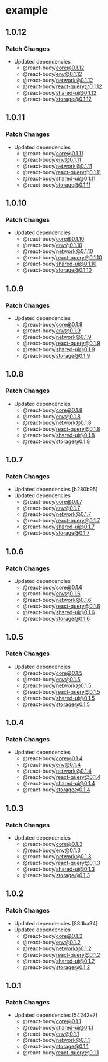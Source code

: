 # example

## 1.0.12

### Patch Changes

- Updated dependencies
  - @react-buoy/core@0.1.12
  - @react-buoy/env@0.1.12
  - @react-buoy/network@0.1.12
  - @react-buoy/react-query@0.1.12
  - @react-buoy/shared-ui@0.1.12
  - @react-buoy/storage@0.1.12

## 1.0.11

### Patch Changes

- Updated dependencies
  - @react-buoy/core@0.1.11
  - @react-buoy/env@0.1.11
  - @react-buoy/network@0.1.11
  - @react-buoy/react-query@0.1.11
  - @react-buoy/shared-ui@0.1.11
  - @react-buoy/storage@0.1.11

## 1.0.10

### Patch Changes

- Updated dependencies
  - @react-buoy/core@0.1.10
  - @react-buoy/env@0.1.10
  - @react-buoy/network@0.1.10
  - @react-buoy/react-query@0.1.10
  - @react-buoy/shared-ui@0.1.10
  - @react-buoy/storage@0.1.10

## 1.0.9

### Patch Changes

- Updated dependencies
  - @react-buoy/core@0.1.9
  - @react-buoy/env@0.1.9
  - @react-buoy/network@0.1.9
  - @react-buoy/react-query@0.1.9
  - @react-buoy/shared-ui@0.1.9
  - @react-buoy/storage@0.1.9

## 1.0.8

### Patch Changes

- Updated dependencies
  - @react-buoy/core@0.1.8
  - @react-buoy/env@0.1.8
  - @react-buoy/network@0.1.8
  - @react-buoy/react-query@0.1.8
  - @react-buoy/shared-ui@0.1.8
  - @react-buoy/storage@0.1.8

## 1.0.7

### Patch Changes

- Updated dependencies [b280b95]
- Updated dependencies
  - @react-buoy/core@0.1.7
  - @react-buoy/env@0.1.7
  - @react-buoy/network@0.1.7
  - @react-buoy/react-query@0.1.7
  - @react-buoy/shared-ui@0.1.7
  - @react-buoy/storage@0.1.7

## 1.0.6

### Patch Changes

- Updated dependencies
  - @react-buoy/core@0.1.6
  - @react-buoy/env@0.1.6
  - @react-buoy/network@0.1.6
  - @react-buoy/react-query@0.1.6
  - @react-buoy/shared-ui@0.1.6
  - @react-buoy/storage@0.1.6

## 1.0.5

### Patch Changes

- Updated dependencies
  - @react-buoy/core@0.1.5
  - @react-buoy/env@0.1.5
  - @react-buoy/network@0.1.5
  - @react-buoy/react-query@0.1.5
  - @react-buoy/shared-ui@0.1.5
  - @react-buoy/storage@0.1.5

## 1.0.4

### Patch Changes

- Updated dependencies
  - @react-buoy/core@0.1.4
  - @react-buoy/env@0.1.4
  - @react-buoy/network@0.1.4
  - @react-buoy/react-query@0.1.4
  - @react-buoy/shared-ui@0.1.4
  - @react-buoy/storage@0.1.4

## 1.0.3

### Patch Changes

- Updated dependencies
  - @react-buoy/core@0.1.3
  - @react-buoy/env@0.1.3
  - @react-buoy/network@0.1.3
  - @react-buoy/react-query@0.1.3
  - @react-buoy/shared-ui@0.1.3
  - @react-buoy/storage@0.1.3

## 1.0.2

### Patch Changes

- Updated dependencies [88dba34]
- Updated dependencies
  - @react-buoy/core@0.1.2
  - @react-buoy/env@0.1.2
  - @react-buoy/network@0.1.2
  - @react-buoy/react-query@0.1.2
  - @react-buoy/shared-ui@0.1.2
  - @react-buoy/storage@0.1.2

## 1.0.1

### Patch Changes

- Updated dependencies [54242e7]
  - @react-buoy/core@0.1.1
  - @react-buoy/shared-ui@0.1.1
  - @react-buoy/env@0.1.1
  - @react-buoy/network@0.1.1
  - @react-buoy/storage@0.1.1
  - @react-buoy/react-query@0.1.1
